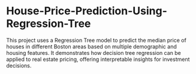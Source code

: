 # House-Price-Prediction-Using-Regression-Tree
This project uses a Regression Tree model to predict the median price of houses in different Boston areas based on multiple demographic and housing features. It demonstrates how decision tree regression can be applied to real estate pricing, offering interpretable insights for investment decisions.

